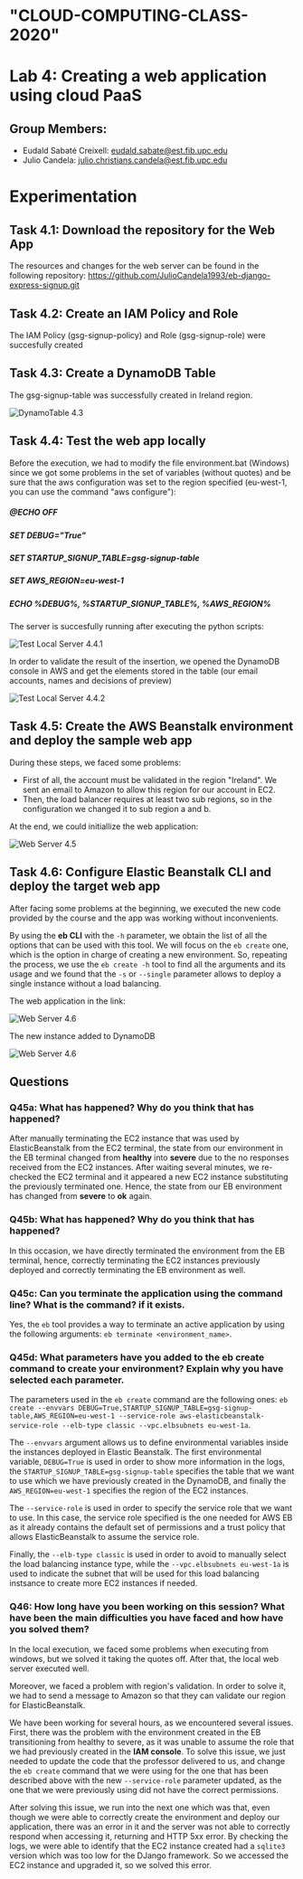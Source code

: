 # "CLOUD-COMPUTING-CLASS-2020" 
# Lab 4: Creating a web application using cloud PaaS
## Group Members:
- Eudald Sabaté Creixell: eudald.sabate@est.fib.upc.edu
- Julio Candela: julio.christians.candela@est.fib.upc.edu

# Experimentation  

## Task 4.1: Download the repository for the Web App
 
The resources and changes for the web server can be found in the following repository: https://github.com/JulioCandela1993/eb-django-express-signup.git 

## Task 4.2: Create an IAM Policy and Role 

The IAM Policy (gsg-signup-policy) and Role (gsg-signup-role) were succesfully created 

## Task 4.3: Create a DynamoDB Table 

The gsg-signup-table was successfully created in Ireland region.

![DynamoTable 4.3](Images/4.3_DynamoTable.PNG)

## Task 4.4: Test the web app locally

Before the execution, we had to modify the file environment.bat (Windows) since we got some problems in the set of variables (without quotes) and be sure that the aws configuration was set to the region specified (eu-west-1, you can use the command "aws configure"):

##### @ECHO OFF 
##### SET DEBUG="True" 
##### SET STARTUP_SIGNUP_TABLE=gsg-signup-table 
##### SET AWS_REGION=eu-west-1
##### ECHO %DEBUG%, %STARTUP_SIGNUP_TABLE%, %AWS_REGION%

The server is succesfully running after executing the python scripts:

![Test Local Server 4.4.1](Images/4.4_1_LocalServer.PNG)

In order to validate the result of the insertion, we opened the DynamoDB console in AWS and get the elements stored in the table (our email accounts, names and decisions of preview)

![Test Local Server 4.4.2](Images/4.4_2_LocalTest.PNG)

## Task 4.5: Create the AWS Beanstalk environment and deploy the sample web app

During these steps, we faced some problems: 
- First of all, the account must be validated in the region "Ireland". We sent an email to Amazon to allow this region for our account in EC2.
- Then, the load balancer requires at least two sub regions, so in the configuration we changed it to sub region a and b.

At the end, we could initiallize the web application:   

![Web Server 4.5](Images/4.5_WebServer.PNG)

## Task 4.6: Configure Elastic Beanstalk CLI and deploy the target web app

After facing some problems at the beginning, we executed the new code provided by the course and the app was working without inconvenients.

By using the **eb CLI** with the `-h` parameter, we obtain the list of all the options that can be used with this tool. We will focus on the `eb create` one, which is the option in charge of creating a new environment. So, repeating the process, we use the `eb create -h` tool to find all the arguments and its usage and we found that the `-s` or `--single` parameter allows to deploy a single instance without a load balancing. 

The web application in the link: 

![Web Server 4.6](Images/4.6_WebServer.PNG)

The new instance added to DynamoDB

![Web Server 4.6](Images/4.6_Proofs.PNG)

## Questions

### Q45a: What has happened? Why do you think that has happened?

After manually terminating the EC2 instance that was used by ElasticBeanstalk from the EC2 terminal, the state from our environment in the EB terminal changed from **healthy** into **severe** due to the no responses received from the EC2 instances.
After waiting several minutes, we re-checked the EC2 terminal and it appeared a new EC2 instance substituting the previously terminated one. Hence, the state from our EB environment has changed from **severe** to **ok** again.

### Q45b: What has happened? Why do you think that has happened?

In this occasion, we have directly terminated the environment from the EB terminal, hence, correctly terminating the EC2 instances previously deployed and correctly terminating the EB environment as well.

### Q45c: Can you terminate the application using the command line? What is the command? if it exists.

Yes, the `eb` tool provides a way to terminate an active application by using the following arguments: `eb terminate <environment_name>`.

### Q45d: What parameters have you added to the eb create command to create your environment? Explain why you have selected each parameter.

The parameters used in the `eb create` command are the following ones: `eb create --envvars DEBUG=True,STARTUP_SIGNUP_TABLE=gsg-signup-table,AWS_REGION=eu-west-1 --service-role aws-elasticbeanstalk-service-role --elb-type classic --vpc.elbsubnets eu-west-1a`.

The `--envvars` argument allows us to define environmental variables inside the instances deployed in Elastic Beanstalk. The first environmental variable, `DEBUG=True` is used in order to show more information in the logs, the `STARTUP_SIGNUP_TABLE=gsg-signup-table` specifies the table that we want to use which we have previously created in the DynamoDB, and finally the `AWS_REGION=eu-west-1` specifies the region of the EC2 instances.
 
The `--service-role` is used in order to specify the service role that we want to use. In this case, the service role specified is the one needed for AWS EB as it already contains the default set of permissions and a trust policy that allows ElasticBeanstalk to assume the service role.

Finally, the `--elb-type classic` is used in order to avoid to manually select the load balancing instance type, while the `--vpc.elbsubnets eu-west-1a` is used to indicate the subnet that will be used for this load balancing instsance to create more EC2 instances if needed.

### Q46: How long have you been working on this session? What have been the main difficulties you have faced and how have you solved them? 

In the local execution, we faced some problems when executing from windows, but we solved it taking the quotes off. After that, the local web server executed well.

Moreover, we faced a problem with region's validation. In order to solve it, we had to send a message to Amazon so that they can validate our region for ElasticBeanstalk.

We have been working for several hours, as we encountered several issues. First, there was the problem with the environment created in the EB transitioning from healthy to severe, as it was unable to assume the role that we had previously created in the **IAM console**. To solve this issue, we just needed to update the code that the professor delivered to us, and change the `eb create` command that we were using for the one that has been described above with the new `--service-role` parameter updated, as the one that we were previously using did not have the correct permissions.

After solving this issue, we run into the next one which was that, even though we were able to correctly create the environment and deploy our application, there was an error in it and the server was not able to correctly respond when accessing it, returning and HTTP 5xx error. By checking the logs, we were able to identify that the EC2 instance created had a `sqlite3` version which was too low for the DJango framework. So we accessed the EC2 instance and upgraded it, so we solved this error.